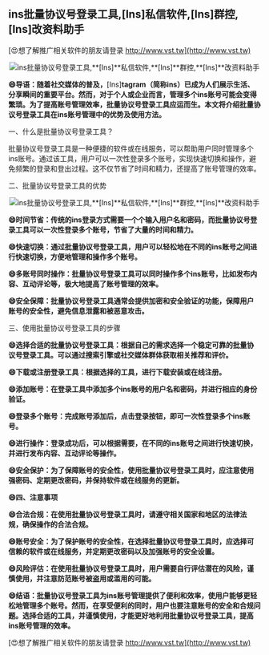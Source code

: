## **ins批量协议号登录工具,**[Ins]**私信软件,**[Ins]**群控,**[Ins]**改资料助手**

[😍想了解推广相关软件的朋友请登录 http://www.vst.tw](http://www.vst.tw)

 <center><img src="https://vst.tw/MP4/tuiguang/png/1.png" alt="ins批量协议号登录工具,**[Ins]**私信软件,**[Ins]**群控,**[Ins]**改资料助手"></center>

**😄导语：随着社交媒体的普及，**[Ins]**tagram（简称ins）已成为人们展示生活、分享瞬间的重要平台。然而，对于个人或企业而言，管理多个ins账号可能会变得繁琐。为了提高账号管理效率，批量协议号登录工具应运而生。本文将介绍批量协议号登录工具在ins账号管理中的优势及使用方法。**

一、什么是批量协议号登录工具？

批量协议号登录工具是一种便捷的软件或在线服务，可以帮助用户同时管理多个ins账号。通过该工具，用户可以一次性登录多个账号，实现快速切换和操作，避免频繁的登录和登出过程。这不仅节省了时间和精力，还提高了账号管理的效率。

二、批量协议号登录工具的优势

 <center><img src="https://vst.tw/MP4/tuiguang/png/6.png" alt="ins批量协议号登录工具,**[Ins]**私信软件,**[Ins]**群控,**[Ins]**改资料助手"></center>

**😄时间节省：传统的ins登录方式需要一个个输入用户名和密码，而批量协议号登录工具可以一次性登录多个账号，节省了大量的时间和精力。**

**😄快速切换：通过批量协议号登录工具，用户可以轻松地在不同的ins账号之间进行快速切换，方便地管理和操作多个账号。**

**😄多账号同时操作：批量协议号登录工具可以同时操作多个ins账号，比如发布内容、互动评论等，极大地提高了账号管理的效率。**

**😄安全保障：批量协议号登录工具通常会提供加密和安全验证的功能，保障用户账号的安全性，避免信息泄露和被恶意攻击。**

三、使用批量协议号登录工具的步骤

**😄选择合适的批量协议号登录工具：根据自己的需求选择一个稳定可靠的批量协议号登录工具。可以通过搜索引擎或社交媒体群体获取相关推荐和评价。**

**😄下载或注册登录工具：根据选择的工具，进行下载安装或在线注册。**

**😄添加账号：在登录工具中添加多个ins账号的用户名和密码，并进行相应的身份验证。**

**😄登录多个账号：完成账号添加后，点击登录按钮，即可一次性登录多个ins账号。**

**😄进行操作：登录成功后，可以根据需要，在不同的ins账号之间进行快速切换，并进行发布内容、互动评论等操作。**

**😄安全保护：为了保障账号的安全性，使用批量协议号登录工具时，应注意使用强密码、定期更改密码，并保持软件或在线服务的更新。**

**😄四、注意事项**

**😄合法合规：在使用批量协议号登录工具时，请遵守相关国家和地区的法律法规，确保操作的合法合规。**

**😄账号安全：为了保护账号的安全性，在选择批量协议号登录工具时，应选择可信赖的软件或在线服务，并定期更改密码以及加强账号的安全设置。**

**😄风险评估：在使用批量协议号登录工具时，用户需要自行评估潜在的风险，谨慎使用，并注意防范账号被盗用或滥用的可能。**

**😄结语：批量协议号登录工具为ins账号管理提供了便利和效率，使用户能够更轻松地管理多个账号。然而，在享受便利的同时，用户也要注意账号的安全和合规问题。选择合适的工具，并谨慎使用，才能更好地利用批量协议号登录工具，提高ins账号管理的效率。**

[😍想了解推广相关软件的朋友请登录 http://www.vst.tw](http://www.vst.tw)



